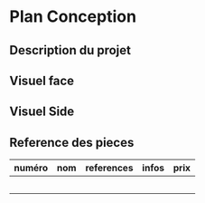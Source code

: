 # Plan Conception

## Description du projet



##  Visuel face



##  Visuel Side



## Reference des pieces

| numéro | nom  | references | infos | prix |
| ------ | ---- | ---------- | ----- | ---- |
|        |      |            |       |      |
|        |      |            |       |      |
|        |      |            |       |      |
|        |      |            |       |      |
|        |      |            |       |      |



